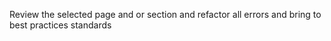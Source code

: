 Review the selected page and or section and refactor all errors and bring to best practices standards